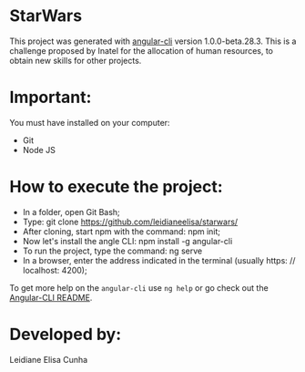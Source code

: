 # StarWars

This project was generated with [angular-cli](https://github.com/angular/angular-cli) version 1.0.0-beta.28.3. This is a challenge proposed by Inatel for the allocation of human resources, to obtain new skills for other projects.

# Important:
You must have installed on your computer:
- Git
- Node JS

# How to execute the project:
- In a folder, open Git Bash;
- Type: git clone https://github.com/leidianeelisa/starwars/ 
- After cloning, start npm with the command: npm init;
- Now let's install the angle CLI: npm install -g angular-cli
- To run the project, type the command: ng serve
- In a browser, enter the address indicated in the terminal (usually https: // localhost: 4200);

To get more help on the `angular-cli` use `ng help` or go check out the [Angular-CLI README](https://github.com/angular/angular-cli/blob/master/README.md).

# Developed by:
Leidiane Elisa Cunha
